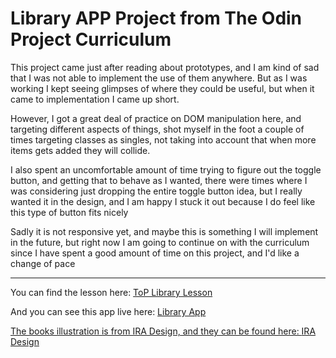 <h1>Library APP Project from The Odin Project Curriculum</h1>
<p>This project came just after reading about prototypes, and I am kind of sad that I was not able to implement the use of them anywhere. But as I was working I kept seeing glimpses of where they could be useful, but when it came to implementation I came up short.</p>

<p>However, I got a great deal of practice on DOM manipulation here, and targeting different aspects of things, shot myself in the foot a couple of times targeting classes as singles, not taking into account that when more items gets added they will collide.</p>

<p>I also spent an uncomfortable amount of time trying to figure out the toggle button, and getting that to behave as I wanted, there were times where I was considering just dropping the entire toggle button idea, but I really wanted it in the design, and I am happy I stuck it out because I do feel like this type of button fits nicely</p>

<p>Sadly it is not responsive yet, and maybe this is something I will implement in the future, but right now I am going to continue on with the curriculum since I have spent a good amount of time on this project, and I'd like a change of pace</p>
<hr>
<p>You can find the lesson here: <a href="https://www.theodinproject.com/lessons/library">ToP Library Lesson</a></p>
<p>And you can see this app live here: <a href="https://nyd3lig.github.io/library-app/">Library App</p>

<p>The books illustration is from IRA Design, and they can be found here: <a href="https://iradesign.io/illustrations">IRA Design</a></p>